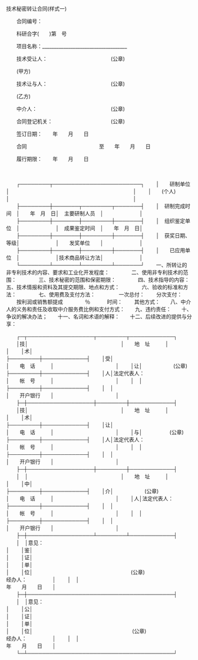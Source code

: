 



技术秘密转让合同(样式一)



 

　　合同编号：　　　　　　 

　　科研合字(　　)第　号

　　项目名称：____________________________________

　　技术受让人：　　　　　　　　　　　　 (公章)

　　(甲方)

　　技术让与人：　　　　　　　　　　　　 (公章)

　　(乙方)

　　中介人：　　　　　　　　　　　　　　 (公章)

　　合同登记机关：　　　　　　　　　　　 (公章)

　　签订日期：　　年　　月　　日

　　合同　　　　　　　　　　　　　　至　　年　　月　　日

　　履行期限：　　年　　月　　日

　　


　　┌────────┬────────────────────────┐
　　│　　研制单位　　│　　　　　　　　　　　　　　　　　　　　　　　　│
　　│　　(个人)　　　│　　　　　　　　　　　　　　　　　　　　　　　　│
　　├────────┼───────┬────────┬───────┤
　　│　研制完成时间　│　　年　月　日│　主要研制人员　│　　　　　　　│
　　├────────┼───────┼────────┼───────┤
　　│　组织鉴定单位　│　　　　　　　│　成果鉴定时间　│　　年　月　日│
　　├────────┼───────┼────────┼───────┤
　　│　获奖日期、等级│　　　　　　　│　　发奖单位　　│　　　　　　　│
　　├────────┼───────┼────────┼───────┤
　　│　　已应用单位　│　　　　　　　│技术商品转让方法│　　　　　　　│
　　└────────┴───────┴────────┴───────┘
　　一、所转让的非专利技术的内容、要求和工业化开发程度：　　
　　二、使用非专利技术的范围：　　
　　三、技术秘密的范围和保密期限：　　
　　四、技术指导的内容：　　
　　五、技术情报和资料及其提交期限、地点和方式：　　
　　六、验收的标准和方法：　　
　　七、使用费及支付方法：
　　
　　一次总付：
　　分次支付：
　　按利润或销售额提成　　　　 ％　　　 时间：
　　其他方式：　　八、中介人的义务和责任及收取中介服务费比例和支付方式：　　九、违约责任：　　十、争议的解决办法；　　十一、名词和术语的解释：　　十二、后续改进的提供与分享：

　　┌─┬──────────────────┬────────┬────────────┐
　　│技│　　　　　　　　　　　　　　　　　　│　　地　址　　　│　　　　　　　　　　　　│
　　│术│　　　　　　　　　　　　　　　　　　├────────┼────────────┤
　　│受│　　　　　　　　　　　　　　　　　　│　　电　话　　　│　　　　　　　　　　　　│
　　│让│　　　　　　(公章)　　　　　　　　　├────────┼────────────┤
　　│人│法定代表人：　　　　　　　　　　　　│　　帐　号　　　│　　　　　　　　　　　　│
　　│　│　　　　　　　　　　　　　　　　　　├────────┼────────────┤
　　│　│　　　　　　　　　　　　　　　　　　│　　开户银行　　│　　　　　　　　　　　　│
　　├─┼──────────────────┼────────┼────────────┤
　　│技│　　　　　　　　　　　　　　　　　　│　　地　址　　　│　　　　　　　　　　　　│
　　│术│　　　　　　　　　　　　　　　　　　├────────┼────────────┤
　　│让│　　　　　　　　　　　　　　　　　　│　　电　话　　　│　　　　　　　　　　　　│
　　│与│　　　　　 (公章)　　　　　　　　　 ├────────┼────────────┤
　　│人│法定代表人：　　　　　　　　　　　　│　　帐　号　　　│　　　　　　　　　　　　│
　　│　│　　　　　　　　　　　　　　　　　　├────────┼────────────┤
　　│　│　　　　　　　　　　　　　　　　　　│　　开户银行　　│　　　　　　　　　　　　│
　　├─┼──────────────────┼────────┼────────────┤
　　│　│　　　　　　　　　　　　　　　　　　│　　地　址　　　│　　　　　　　　　　　　│
　　│中│　　　　　　　　　　　　　　　　　　├────────┼────────────┤
　　│介│　　　　　　(公章)　　　　　　　　　│　　电　话　　　│　　　　　　　　　　　　│
　　│人│法定代表人：　　　　　　　　　　　　├────────┼────────────┤
　　│　│　　　　　　　　　　　　　　　　　　│　　帐　号　　　│　　　　　　　　　　　　│
　　│　│　　　　　　　　　　　　　　　　　　├────────┼────────────┤
　　│　│　　　　　　　　　　　　　　　　　　│　　开户银行　　│　　　　　　　　　　　　│
　　├─┼──────────────────┴────────┴────────────┤
　　│　│意见：　　　　　　　　　　　　　　　　　　　　　　　　　　　　　　　　　　　　　│
　　│鉴│　　　　　　　　　　　　　　　　　　　　　　　　　　　　　　　　　　　　　　　　│
　　│证│　　　　　　　　　　　　　　　　　　　　　　　　　　　　　　　　　　　　　　　　│
　　│单│　　　　　　　　　　　　　　　　　　　　　　　　　　　　　　　　　　　　　　　　│
　　│位│　　　　　　　　　　　　　　　　　　　(公章)　　　　　　　　　经办人：　　　　　│
　　│　│　　　　　　　　　　　　　　　　　　　　　　　　　　　　　　　年　　月　　日　　│
　　├─┼────────────────────────────────────────┤
　　│　│意见：　　　　　　　　　　　　　　　　　　　　　　　　　　　　　　　　　　　　　│
　　│公│　　　　　　　　　　　　　　　　　　　　　　　　　　　　　　　　　　　　　　　　│
　　│证│　　　　　　　　　　　　　　　　　　　　　　　　　　　　　　　　　　　　　　　　│
　　│单│　　　　　　　　　　　　　　　　　　　　　　　　　　　　　　　　　　　　　　　　│
　　│位│　　　　　　　　　　　　　　　　　　　 (公章)　　　　　　　　 经办人：　　　　　│
　　│　│　　　　　　　　　　　　　　　　　　　　　　　　　　　　　　　年　　月　　日　　│
　　└─┴────────────────────────────────────────┘
　　

　　            
